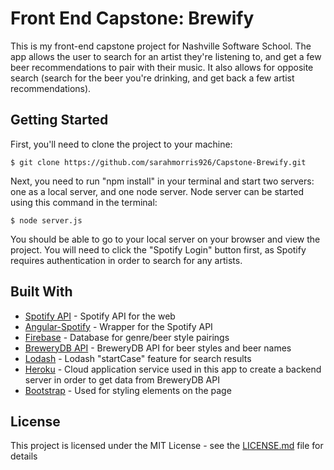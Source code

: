 # Front End Capstone: Brewify
This is my front-end capstone project for Nashville Software School. The app allows the user to search for an artist they're listening to, and get a few beer recommendations to pair with their music. It also allows for opposite search (search for the beer you're drinking, and get back a few artist recommendations).

## Getting Started

First, you'll need to clone the project to your machine:

```
$ git clone https://github.com/sarahmorris926/Capstone-Brewify.git
```

Next, you need to run "npm install" in your terminal and start two servers: one as a local server, and one node server. Node server can be started using this command in the terminal: 

```
$ node server.js
```

You should be able to go to your local server on your browser and view the project. You will need to click the "Spotify Login" button first, as Spotify requires authentication in order to search for any artists.

## Built With

* [Spotify API](https://developer.spotify.com/web-api/) - Spotify API for the web
* [Angular-Spotify](https://github.com/eddiemoore/angular-spotify) - Wrapper for the Spotify API
* [Firebase](https://firebase.google.com) - Database for genre/beer style pairings
* [BreweryDB API](www.brewerydb.com/developers/docs) - BreweryDB API for beer styles and beer names
* [Lodash](https://lodash.com/) - Lodash "startCase" feature for search results
* [Heroku](https://www.heroku.com/) - Cloud application service used in this app to create a backend server in order to get data from BreweryDB API
* [Bootstrap](https://getbootstrap.com/) - Used for styling elements on the page

## License

This project is licensed under the MIT License - see the [LICENSE.md](LICENSE.md) file for details


